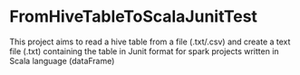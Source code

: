 # FromHiveTableToScalaJunitTest
This project aims to read a hive table from a file (.txt/.csv) and create a text file (.txt) containing the table in Junit format for spark projects written in Scala language (dataFrame)

